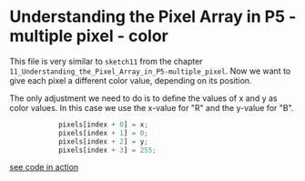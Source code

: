 # Understanding the Pixel Array in P5 - multiple pixel - color

This file is very similar to `sketch11` from the chapter `11_Understanding_the_Pixel_Array_in_P5-multiple_pixel`. Now we want to give each pixel a different color value, depending on its position.

The only adjustment we need to do is to define the values of x and y as color values. In this case we use the x-value for "R" and the y-value for "B".

```javascript
			pixels[index + 0] = x;
			pixels[index + 1] = 0;
			pixels[index + 2] = y;
			pixels[index + 3] = 255;
```

[see code in action](index.html)